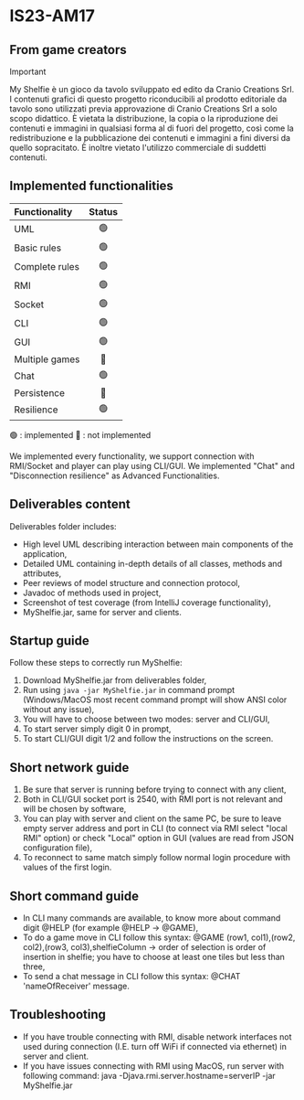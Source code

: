 # IS23-AM17

## From game creators
> [!IMPORTANT]
> My Shelfie è un gioco da tavolo sviluppato ed edito da Cranio Creations Srl. I contenuti grafici di questo progetto riconducibili al prodotto editoriale da tavolo sono utilizzati previa approvazione di Cranio Creations Srl a solo scopo didattico. È vietata la distribuzione, la copia o la riproduzione dei contenuti e immagini in qualsiasi forma al di fuori del progetto, così come la redistribuzione e la pubblicazione dei contenuti e immagini a fini diversi da quello sopracitato. È inoltre vietato l'utilizzo commerciale di suddetti contenuti.


## Implemented functionalities
| Functionality | Status |
|:-----------------------|:------------------------------------:|
| UML |🟢| 
| Basic rules |🟢|
| Complete rules |🟢|
| RMI |🟢|
| Socket |🟢|
| CLI |🟢|
| GUI |🟢|
| Multiple games |🔴|
| Chat |🟢|
| Persistence |🔴|
| Resilience |🟢|

🟢 : implemented
🔴 : not implemented

We implemented every functionality, we support connection with RMI/Socket and player can play using CLI/GUI.
We implemented "Chat" and "Disconnection resilience" as Advanced Functionalities.

## Deliverables content
Deliverables folder includes:
* High level UML describing interaction between main components of the application,
* Detailed UML containing in-depth details of all classes, methods and attributes,
* Peer reviews of model structure and connection protocol,
* Javadoc of methods used in project,
* Screenshot of test coverage (from IntelliJ coverage functionality),
* MyShelfie.jar, same for server and clients.

## Startup guide
Follow these steps to correctly run MyShelfie:
1. Download MyShelfie.jar from deliverables folder,
2. Run using `java -jar MyShelfie.jar` in command prompt (Windows/MacOS most recent command prompt will show ANSI color without any issue),
3. You will have to choose between two modes: server and CLI/GUI,
4. To start server simply digit 0 in prompt,
5. To start CLI/GUI digit 1/2 and follow the instructions on the screen.

## Short network guide
1. Be sure that server is running before trying to connect with any client,
2. Both in CLI/GUI socket port is 2540, with RMI port is not relevant and will be chosen by software,
3. You can play with server and client on the same PC, be sure to leave empty server address and port in CLI (to connect via RMI select "local RMI" option) or check "Local" option in GUI (values are read from JSON configuration file),
4. To reconnect to same match simply follow normal login procedure with values of the first login.

## Short command guide
* In CLI many commands are available, to know more about command digit @HELP (for example @HELP -> @GAME),
* To do a game move in CLI follow this syntax: @GAME (row1, col1),(row2, col2),(row3, col3),shelfieColumn -> order of selection is order of insertion in shelfie; you have to choose at least one tiles but less than three,
* To send a chat message in CLI follow this syntax: @CHAT 'nameOfReceiver' message.

## Troubleshooting
* If you have trouble connecting with RMI, disable network interfaces not used during connection (I.E. turn off WiFi if connected via ethernet) in server and client.
* If you have issues connecting with RMI using MacOS, run server with following command: java -Djava.rmi.server.hostname=serverIP -jar MyShelfie.jar
